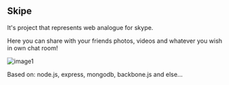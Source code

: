 Skipe
-

It's project that represents web analogue for skype.

Here you can share with your friends photos, videos and whatever you wish in own chat room!

![image1]

Based on: node.js, express, mongodb, backbone.js and else...

[image1]: https://github.com/codeName007/skipe/blob/master/src/public/i/carousel1.png?raw=true

